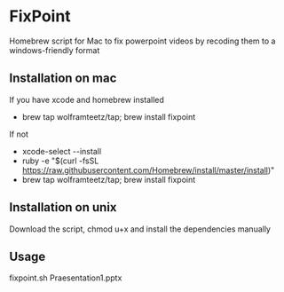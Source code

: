 # FixPoint
Homebrew script for Mac to fix powerpoint videos by recoding them to a windows-friendly format

## Installation on mac

If you have xcode and homebrew installed
- brew tap wolframteetz/tap; brew install fixpoint

If not
- xcode-select --install
- ruby -e "$(curl -fsSL https://raw.githubusercontent.com/Homebrew/install/master/install)"
- brew tap wolframteetz/tap; brew install fixpoint

## Installation on unix

Download the script, chmod u+x and install the dependencies manually

## Usage
fixpoint.sh Praesentation1.pptx 
